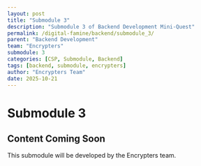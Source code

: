 ```yaml
---
layout: post
title: "Submodule 3"
description: "Submodule 3 of Backend Development Mini-Quest"
permalink: /digital-famine/backend/submodule_3/
parent: "Backend Development"
team: "Encrypters"
submodule: 3
categories: [CSP, Submodule, Backend]
tags: [backend, submodule, encrypters]
author: "Encrypters Team"
date: 2025-10-21
---
```


# Submodule 3

## Content Coming Soon
This submodule will be developed by the Encrypters team.
